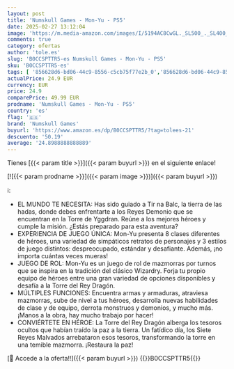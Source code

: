 ```yaml
---
layout: post
title: 'Numskull Games - Mon-Yu - PS5'
date: 2025-02-27 13:12:04
image: 'https://m.media-amazon.com/images/I/5194AC8CwGL._SL500_._SL400_.jpg'
comments: true
category: ofertas
author: 'tole.es'
slug: 'B0CCSPTTR5-es Numskull Games - Mon-Yu - PS5'
sku: 'B0CCSPTTR5-es'
tags: [ '856628d6-bd06-44c9-8556-c5cb75f77e2b_0','856628d6-bd06-44c9-8556-c5cb75f77e2b_2201','856628d6-bd06-44c9-8556-c5cb75f77e2b_3601','Arborist Merchandising Root','Hardware y juegos para PlayStation 5','Juegos para PlayStation 5','Preventa de Videojuegos','Self Service','Special Features Stores','Videojuegos','Videojuegos más esperados','numskull games','ps5','🇪🇸', ]
actualPrice: 24.9 EUR
currency: EUR
price: 24.9
comparePrice: 49.99 EUR
prodname: 'Numskull Games - Mon-Yu - PS5'
country: 'es'
flag: '🇪🇸'
brand: 'Numskull Games'
buyurl: 'https://www.amazon.es/dp/B0CCSPTTR5/?tag=tolees-21'
descuento: '50.19'
average: '24.8988888888889'
---
```


Tienes [{{< param title >}}]({{< param buyurl >}}) en el siguiente enlace!

[![{{< param prodname >}}]({{< param image >}})]({{< param buyurl >}})

ℹ️:

- EL MUNDO TE NECESITA: Has sido guiado a Tir na Balc, la tierra de las hadas, donde debes enfrentarte a los Reyes Demonio que se encuentran en la Torre de Yggdran. Reúne a los mejores héroes y cumple la misión. ¿Estás preparado para esta aventura?
- EXPERIENCIA DE JUEGO ÚNICA: Mon-Yu presenta 8 clases diferentes de héroes, una variedad de simpáticos retratos de personajes y 3 estilos de juego distintos: despreocupado, estándar y desafiante. Además, ¡no importa cuántas veces mueras!
- JUEGO DE ROL: Mon-Yu es un juego de rol de mazmorras por turnos que se inspira en la tradición del clásico Wizardry. Forja tu propio equipo de héroes entre una gran variedad de opciones disponibles y desafía a la Torre del Rey Dragón.
- MÚLTIPLES FUNCIONES: Encuentra armas y armaduras, atraviesa mazmorras, sube de nivel a tus héroes, desarrolla nuevas habilidades de clase y de equipo, derrota monstruos y demonios, y mucho más. ¡Manos a la obra, hay mucho trabajo por hacer!
- CONVIÉRTETE EN HÉROE: La Torre del Rey Dragón alberga los tesoros ocultos que habían traído la paz a la tierra. Un fatídico día, los Siete Reyes Malvados arrebataron esos tesoros, transformando la torre en una temible mazmorra. ¡Restaura la paz!

[🛒 Accede a la oferta!!]({{< param buyurl >}})
{{<world>}}B0CCSPTTR5{{</world>}}
